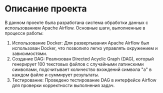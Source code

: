 # Описание проекта

В данном проекте была разработана система обработки данных с использованием Apache Airflow. Основные шаги, выполненные в процессе работы:

1) Использование Docker: Для развертывания Apache Airflow был использован Docker, что позволило легко управлять окружением и зависимостями.
2) Создание DAG: Реализован Directed Acyclic Graph (DAG), который генерирует 100 текстовых файлов с случайными латинскими символами, подсчитывает количество вхождений символа "a" в каждом файле и суммирует результаты.
3) Тестирование: Проведено тестирование DAG в интерфейсе Airflow для проверки корректности выполнения задач.
